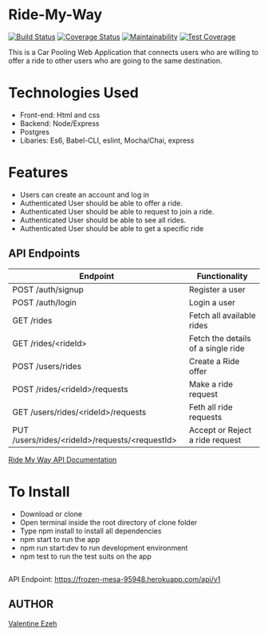 # Ride-My-Way
[![Build Status](https://travis-ci.org/valentineezeh/Ride-My-Way.svg?branch=develop)](https://travis-ci.org/valentineezeh/Ride-My-Way)
[![Coverage Status](https://coveralls.io/repos/github/valentineezeh/Ride-My-Way/badge.svg?branch=develop)](https://coveralls.io/github/valentineezeh/Ride-My-Way?branch=develop)
[![Maintainability](https://api.codeclimate.com/v1/badges/e0beaf954e76afd5de40/maintainability)](https://codeclimate.com/github/valentineezeh/Ride-My-Way/maintainability)
[![Test Coverage](https://api.codeclimate.com/v1/badges/e0beaf954e76afd5de40/test_coverage)](https://codeclimate.com/github/valentineezeh/Ride-My-Way/test_coverage)

This is a Car Pooling Web Application that connects users who are willing to offer a ride to other users who are going to the same destination.

# Technologies Used
- Front-end: Html and css
- Backend: Node/Express
- Postgres
- Libaries: Es6, Babel-CLI, eslint, Mocha/Chai, express

# Features
- Users can create an account and log in
- Authenticated User should be able to offer a ride.
- Authenticated User should be able to request to join a ride.
- Authenticated User should be able to see all rides.
- Authenticated User should be able to get a specific ride

## API Endpoints

| Endpoint                                         | Functionality                      |
| ------------------------------------------------ | ---------------------------------- |
| POST /auth/signup                                | Register a user                    |
| POST /auth/login                                 | Login a user                       |
| GET /rides                                       | Fetch all available rides          |
| GET /rides/\<rideId>                             | Fetch the details of a single ride |
| POST /users/rides                                | Create a Ride offer                |
| POST /rides/\<rideId>/requests                   | Make a ride request                |
| GET /users/rides/\<rideId>/requests              | Feth all ride requests             |
| PUT /users/rides/\<rideId>/requests/\<requestId> | Accept or Reject a ride request    |

[Ride My Way API Documentation](https://app.apiary.io/ridemyway12/editor)

# To Install
- Download or clone
- Open terminal inside the root directory of clone folder
- Type npm install to install all dependencies
- npm start to run the app
- npm run start:dev to run development environment
- npm test to run the test suits on the app

##
API Endpoint: https://frozen-mesa-95948.herokuapp.com/api/v1

## AUTHOR
[Valentine Ezeh](https://github.com/valentineezeh/Ride-My-Way)
